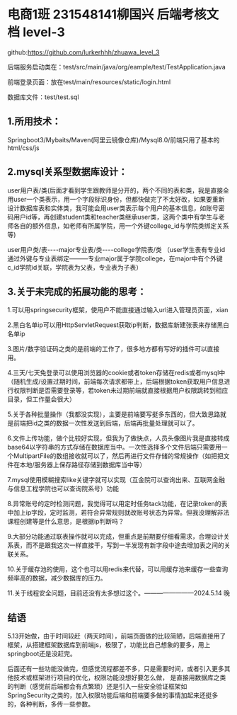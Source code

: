 # 电商1班 231548141柳国兴 后端考核文档 level-3

github:https://github.com/lurkerhhh/zhuawa_level_3

后端服务启动类在：test/src/main/java/org/eample/test/TestApplication.java

前端登录页面：放在test/main/resources/static/login.html

数据库文件：test/test.sql

## 1.所用技术：

Springboot3/Mybaits/Maven(阿里云镜像仓库)/Mysql8.0/前端只用了基本的html/css/js

## 2.mysql关系型数据库设计：

user用户表/类(后面才看到学生跟教师是分开的，两个不同的表和类，我是直接全用user一个类表示，用一个字段标识身份，但都快做完了不太好改，如果要重新设计数据库表和实体类，我可能会用user类表示每个用户的基本信息，如账号密码用户id等，再创建student类和teacher类继承user类，这两个类中有学生与老师各自的额外信息，如老师有所属学院，用一个外键college_id与学院类绑定关系等)

user用户类/表----major专业表/类----college学院表/类 （user学生表有专业id通过外键与专业表绑定———专业major属于学院college，在major中有个外键c_id学院id关联，学院表为父表，专业表为子表）

## 3.关于未完成的拓展功能的思考：

1.可以用springsecurity框架，使用户不能直接通过输入url进入管理员页面，xian

2.黑白名单ip可以用HttpServletRequest获取ip判断，数据库新建张表来存储黑白名单ip

3.图片/数字验证码之类的是前端的工作了，很多地方都有写好的插件可以直接用。

4.三天/七天免登录可以使用浏览器的cookie或者token存储在redis或者mysql中（随机生成/设置过期时间，前端每次请求都带上，后端根据token获取用户信息进行权限判断是否需要登录等，若token未过期前端就直接根据用户权限跳转到相应目录，但工作量会很大）

5.关于各种批量操作（我都没实现），主要是前端要写挺多东西的，但大致思路就是前端把id之类的数据一次性发送到后端，后端再批量处理就可以了。

6.文件上传功能，做个比较好实现，但我为了做快点，人员头像图片我是直接转成base64以字符串的方式存储在数据库当中。一次性选择多个文件后端只需要用一个MultipartFile的数组接收就可以了，然后再进行文件存储的常规操作（如把把文件在本地/服务器上保存路径存储到数据库当中等）

7.mysql使用模糊搜索like关键字就可以实现（互金院可以查询出来、互联网金融与信息工程学院也可以查询院系号）功能

8.异常账号的定时检测问题，我觉得可以用定时任务tack功能，在记录token的表中加上ip字段，定时监测，若符合异常规则就改账号状态为异常。但我没理解非法课程创建等是什么意思，是根据ip判断吗？

9.大部分功能通过联表操作就可以完成，但重点是前期要仔细看需求，合理设计关系表，而不是跟我这次一样直接干，写到一半发现有新字段中途去增加表之间的关联关系。

10.关于缓存池的使用，这个也可以用redis来代替，可以用缓存池来缓存一些查询频率高的数据，减少数据库的压力。

11.关于线程安全问题，目前还没有太多想过这个。————————2024.5.14 晚

## 结语

5.13开始做，由于时间较赶（两天时间），前端页面做的比较简陋，后端直接用了框架，从搭建框架数据库到前端js，极限了，功能比自己想象的要多，用上springboot还是没赶完。

后面还有一些功能没做完，但感觉流程都差不多，只是需要时间，或者引入更多其他技术或框架进行项目的优化，权限功能没想好要怎么做， 是直接用数据库之类的判断（感觉前后端都会有点繁琐）还是引入一些安全验证框架如SpringSecurity之类的，加入权限功能后端和前端要多做的事情加起来还挺多的，各种判断，多传一些参数。

